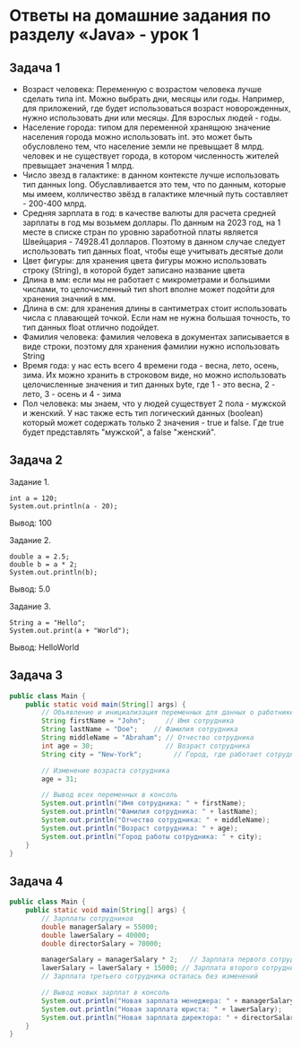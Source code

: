 # Ответы на домашние задания по разделу «Java» - урок 1

## Задача 1
- Возраст человека: Переменную с возрастом человека лучше сделать типа int. Можно выбрать дни, месяцы или годы. Например, для приложений, где будет использоваться возраст новорожденных, нужно использовать дни или месяцы. Для взрослых людей - годы.
- Население города: типом для переменной хранящюю значение населения города можно использовать int. это может быть обусловлено тем, что население земли не превыщает 8 млрд. человек и не существует города, в котором численность жителей превыщает значения 1 млрд.
- Число звезд в галактике: в данном контексте лучше использовать тип данных long. Обуславливается это тем, что по данным, которые мы имеем, колличество звёзд в галактике млечный путь составляет - 200-400 млрд.
- Средняя зарплата в год: в качестве валюты для расчета средней зарплаты в год мы возьмем доллары. По данным на 2023 год, на 1 месте в списке стран по уровню заработной платы является Швейцария - 74928.41 долларов. Поэтому в данном случае следует использовать тип данных float, чтобы еще учитывать десятые доли	
- Цвет фигуры: для хранения цвета фигуры можно использовать строку (String), в которой будет записано название цвета
- Длина в мм: если мы не работает с микрометрами и большими числами, то целочисленный тип short вполне может подойти для хранения значний в мм.
- Длина в см: для хранения длины в сантиметрах стоит использовать числа с плавающей точкой. Если нам не нужна большая точность, то тип данных float отлично подойдет.
- Фамилия человека: фамилия человека в документах записывается в виде строки, поэтому для хранения фамилии нужно использовать String
- Время года: у нас есть всего 4 времени года - весна, лето, осень, зима. Их можно хранить в строковом виде, но можно использовать целочисленные значения и тип данных byte, где 1 - это весна, 2 - лето, 3 - осень и 4 - зима
- Пол человека: мы знаем, что у людей существует 2 пола - мужской и женский. У нас также есть тип логический данных (boolean) который может содержать только 2 значения - true и false. Где true будет представлять "мужской", а false "женский".

## Задача 2

Задание 1.
```
int a = 120;
System.out.println(a - 20);
```
Вывод: 100

Задание 2.
```
double a = 2.5;
double b = a * 2;
System.out.println(b);
```
Вывод: 5.0

Задание 3.
```
String a = "Hello";
System.out.print(a + "World");
```
Вывод: HelloWorld

## Задача 3
```java
public class Main {
    public static void main(String[] args) {
        // Объявление и инициализация переменных для данных о работнике
        String firstName = "John";     // Имя сотрудника
        String lastName = "Doe";    // Фамилия сотрудника
        String middleName = "Abraham"; // Отчество сотрудника
        int age = 30;                  // Возраст сотрудника
        String city = "New-York";        // Город, где работает сотрудник

        // Изменение возраста сотрудника
        age = 31;

        // Вывод всех переменных в консоль
        System.out.println("Имя сотрудника: " + firstName);
        System.out.println("Фамилия сотрудника: " + lastName);
        System.out.println("Отчество сотрудника: " + middleName);
        System.out.println("Возраст сотрудника: " + age);
        System.out.println("Город работы сотрудника: " + city);
    }
}
```

## Задача 4
```java
public class Main {
    public static void main(String[] args) {
        // Зарплаты сотрудников
        double managerSalary = 55000;
        double lawerSalary = 40000;
        double directorSalary = 70000;

        managerSalary = managerSalary * 2;   // Зарплата первого сотрудника увеличилась в 2 раза
        lawerSalary = lawerSalary + 15000; // Зарплата второго сотрудника увеличилась на 15000
        // Зарплата третьего сотрудника осталась без изменений

        // Вывод новых зарплат в консоль
        System.out.println("Новая зарплата менеджера: " + managerSalary);
        System.out.println("Новая зарплата юриста: " + lawerSalary);
        System.out.println("Новая зарплата директора: " + directorSalary);
    }
}
```

